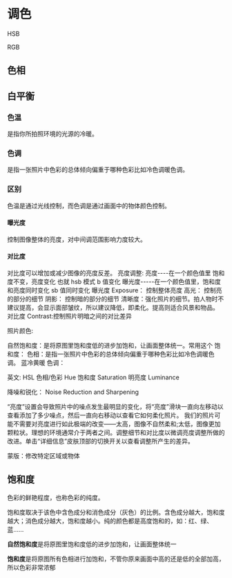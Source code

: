 # 调色

HSB

RGB

## 色相

## 白平衡

### 色温

是指你所拍照环境的光源的冷暖。

### 色调

是指一张照片中色彩的总体倾向偏重于哪种色彩比如冷色调暖色调。

### 区别

色温是通过光线控制，而色调是通过画面中的物体颜色控制。

#### 曝光度

控制图像整体的亮度，对中间调范围影响力度较大。

#### 对比度

对比度可以增加或减少图像的亮度反差。
亮度调整:
亮度----在一个颜色值里 饱和度不变，亮度变化 也就 hsb 模式 b 值变化
曝光度-----在一个颜色值里，饱和度和亮度同时变化 sb 值同时变化
曝光度 Exposure： 控制整体亮度
高光： 控制亮的部分的细节
阴影： 控制暗的部分的细节
清晰度：强化照片的细节。拍人物时不建议提高，会显示面部皱纹，所以建议降低，即柔化。提高则适合风景和物品。
对比度 Contrast:控制照片明暗之间的对比差异

照片颜色:

自然饱和度：是将原图里饱和度低的进步加饱和，让画面整体统一。常用这个
饱和度：
色相：是指一张照片中色彩的总体倾向偏重于哪种色彩比如冷色调暖色调。 蓝冷黄暖
色调：

英文:
HSL
色相/色彩 Hue
饱和度 Saturation
明亮度 Luminance

降噪和锐化： Noise Reduction and Sharpening

“亮度”设置会导致照片中的噪点发生最明显的变化，将“亮度”滑块一直向左移动以查看添加了多少噪点，然后一直向右移动以查看它如何柔化照片。
我们的照片可能不需要对亮度进行如此极端的改变——太高，图像不自然柔和;太低，图像更加颗粒状。理想的环境通常介于两者之间。调整细节和对比度以微调亮度调整所做的改进。单击“详细信息”皮肤顶部的切换开关以查看调整所产生的差异。

蒙版：修改特定区域或物体

## 饱和度

色彩的鲜艳程度，也称色彩的纯度。

饱和度取决于该色中含色成分和消色成分（灰色）的比例。含色成分越大，饱和度越大；消色成分越大，饱和度越小。纯的颜色都是高度饱和的，如：红、绿、蓝……

**自然饱和度**是将原图里饱和度低的进步加饱和，让画面整体统一

**饱和度**是将原图所有色相进行加饱和，不管你原来画面中高的还是低的全部加高，所以色彩非常浓郁
